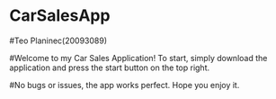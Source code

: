 # CarSalesApp

#Teo Planinec(20093089)

#Welcome to my Car Sales Application! To start, simply download the application and press the start button on the top right.

#No bugs or issues, the app works perfect. Hope you enjoy it.
